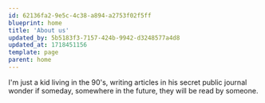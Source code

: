 ```yaml
---
id: 62136fa2-9e5c-4c38-a894-a2753f02f5ff
blueprint: home
title: 'About us'
updated_by: 5b5183f3-7157-424b-9942-d3248577a4d8
updated_at: 1718451156
template: page
parent: home
---
```

I'm just a kid living in the 90's, writing articles in his secret public journal wonder if someday, somewhere in the future, they will be read by someone.